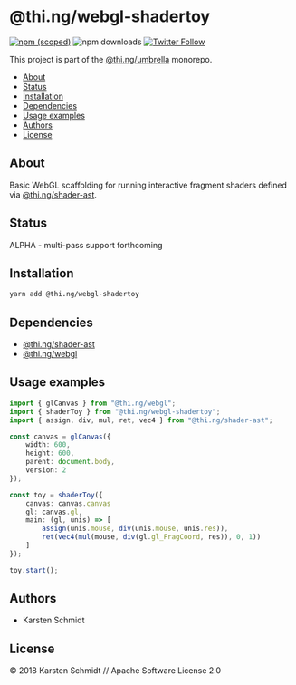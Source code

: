 # @thi.ng/webgl-shadertoy

[![npm (scoped)](https://img.shields.io/npm/v/@thi.ng/webgl-shadertoy.svg)](https://www.npmjs.com/package/@thi.ng/webgl-shadertoy)
![npm downloads](https://img.shields.io/npm/dm/@thi.ng/webgl-shadertoy.svg)
[![Twitter Follow](https://img.shields.io/twitter/follow/thing_umbrella.svg?style=flat-square&label=twitter)](https://twitter.com/thing_umbrella)

This project is part of the
[@thi.ng/umbrella](https://github.com/thi-ng/umbrella/) monorepo.

<!-- TOC depthFrom:2 depthTo:3 -->

- [About](#about)
- [Status](#status)
- [Installation](#installation)
- [Dependencies](#dependencies)
- [Usage examples](#usage-examples)
- [Authors](#authors)
- [License](#license)

<!-- /TOC -->

## About

Basic WebGL scaffolding for running interactive fragment shaders defined
via
[@thi.ng/shader-ast](https://github.com/thi-ng/umbrella/tree/master/packages/shader-ast).

## Status

ALPHA - multi-pass support forthcoming

## Installation

```bash
yarn add @thi.ng/webgl-shadertoy
```

## Dependencies

- [@thi.ng/shader-ast](https://github.com/thi-ng/umbrella/tree/master/packages/shader-ast)
- [@thi.ng/webgl](https://github.com/thi-ng/umbrella/tree/master/packages/webgl)

## Usage examples

```ts
import { glCanvas } from "@thi.ng/webgl";
import { shaderToy } from "@thi.ng/webgl-shadertoy";
import { assign, div, mul, ret, vec4 } from "@thi.ng/shader-ast";

const canvas = glCanvas({
    width: 600,
    height: 600,
    parent: document.body,
    version: 2
});

const toy = shaderToy({
    canvas: canvas.canvas
    gl: canvas.gl,
    main: (gl, unis) => [
        assign(unis.mouse, div(unis.mouse, unis.res)),
        ret(vec4(mul(mouse, div(gl.gl_FragCoord, res)), 0, 1))
    ]
});

toy.start();
```

## Authors

- Karsten Schmidt

## License

&copy; 2018 Karsten Schmidt // Apache Software License 2.0
